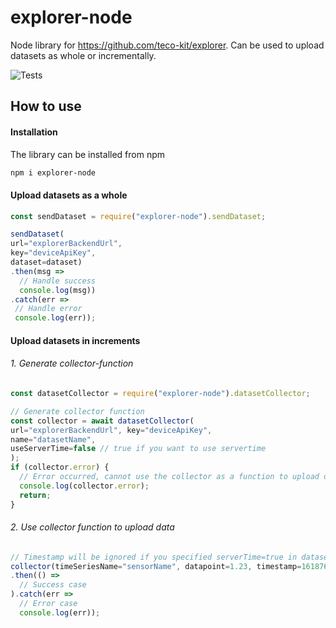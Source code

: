 # explorer-node

Node library for https://github.com/teco-kit/explorer. Can be used to upload datasets as whole or incrementally.

![Tests](https://github.com/teco-kit/explorer-node/actions/workflows/nodeTest.yml/badge.svg)

## How to use

#### Installation
The library can be installed from npm
```bash
npm i explorer-node
```

#### Upload datasets as a whole

```js
const sendDataset = require("explorer-node").sendDataset;

sendDataset(
url="explorerBackendUrl",
key="deviceApiKey",
dataset=dataset)
.then(msg => 
  // Handle success
  console.log(msg))
.catch(err => 
 // Handle error
 console.log(err));
```

#### Upload datasets in increments

###### 1. Generate collector-function
```js
const datasetCollector = require("explorer-node").datasetCollector;

// Generate collector function
const collector = await datasetCollector(
url="explorerBackendUrl", key="deviceApiKey",
name="datasetName",
useServerTime=false // true if you want to use servertime
);
if (collector.error) {
  // Error occurred, cannot use the collector as a function to upload datasetincrements
  console.log(collector.error);
  return;
}
```
###### 2. Use collector function to upload data

```js
// Timestamp will be ignored if you specified serverTime=true in datasetCollector 
collector(timeSeriesName="sensorName", datapoint=1.23, timestamp=1618760114)
.then(() => 
  // Success case
).catch(err => 
  // Error case
  console.log(err));
```


